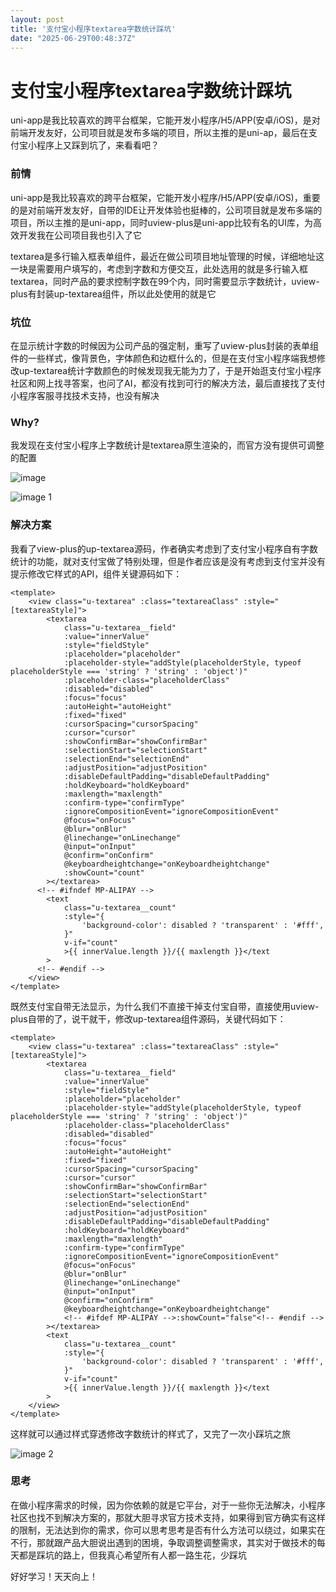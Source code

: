 ```yaml
---
layout: post
title: '支付宝小程序textarea字数统计踩坑'
date: "2025-06-29T00:48:37Z"
---
```

支付宝小程序textarea字数统计踩坑
====================

uni-app是我比较喜欢的跨平台框架，它能开发小程序/H5/APP(安卓/iOS)，是对前端开发友好，公司项目就是发布多端的项目，所以主推的是uni-ap，最后在支付宝小程序上又踩到坑了，来看看吧？

### 前情

uni-app是我比较喜欢的跨平台框架，它能开发小程序/H5/APP(安卓/iOS)，重要的是对前端开发友好，自带的IDE让开发体验也挺棒的，公司项目就是发布多端的项目，所以主推的是uni-app，同时uview-plus是uni-app比较有名的UI库，为高效开发我在公司项目我也引入了它

textarea是多行输入框表单组件，最近在做公司项目地址管理的时候，详细地址这一块是需要用户填写的，考虑到字数和方便交互，此处选用的就是多行输入框textarea，同时产品的要求控制字数在99个内，同时需要显示字数统计，uview-plus有封装up-textarea组件，所以此处使用的就是它

### 坑位

在显示统计字数的时候因为公司产品的强定制，重写了uview-plus封装的表单组件的一些样式，像背景色，字体颜色和边框什么的，但是在支付宝小程序端我想修改up-textarea统计字数颜色的时候发现我无能为力了，于是开始逛支付宝小程序社区和网上找寻答案，也问了AI，都没有找到可行的解决方法，最后直接找了支付小程序客服寻找技术支持，也没有解决

### Why?

我发现在支付宝小程序上字数统计是textarea原生渲染的，而官方没有提供可调整的配置

![image](https://img2024.cnblogs.com/blog/685637/202506/685637-20250628125555014-2123355735.png)

![image 1](https://img2024.cnblogs.com/blog/685637/202506/685637-20250628125600385-156681287.png)

### 解决方案

我看了view-plus的up-textarea源码，作者确实考虑到了支付宝小程序自有字数统计的功能，就对支付宝做了特别处理，但是作者应该是没有考虑到支付宝并没有提示修改它样式的API，组件关键源码如下：

    <template>
        <view class="u-textarea" :class="textareaClass" :style="[textareaStyle]">
            <textarea
                class="u-textarea__field"
                :value="innerValue"
                :style="fieldStyle"
                :placeholder="placeholder"
                :placeholder-style="addStyle(placeholderStyle, typeof placeholderStyle === 'string' ? 'string' : 'object')"
                :placeholder-class="placeholderClass"
                :disabled="disabled"
                :focus="focus"
                :autoHeight="autoHeight"
                :fixed="fixed"
                :cursorSpacing="cursorSpacing"
                :cursor="cursor"
                :showConfirmBar="showConfirmBar"
                :selectionStart="selectionStart"
                :selectionEnd="selectionEnd"
                :adjustPosition="adjustPosition"
                :disableDefaultPadding="disableDefaultPadding"
                :holdKeyboard="holdKeyboard"
                :maxlength="maxlength"
                :confirm-type="confirmType"
                :ignoreCompositionEvent="ignoreCompositionEvent"
                @focus="onFocus"
                @blur="onBlur"
                @linechange="onLinechange"
                @input="onInput"
                @confirm="onConfirm"
                @keyboardheightchange="onKeyboardheightchange"
                :showCount="count"
            ></textarea>
          <!-- #ifndef MP-ALIPAY -->
            <text
                class="u-textarea__count"
                :style="{
                    'background-color': disabled ? 'transparent' : '#fff',
                }"
                v-if="count"
                >{{ innerValue.length }}/{{ maxlength }}</text
            >
          <!-- #endif -->
        </view>
    </template>
    

既然支付宝自带无法显示，为什么我们不直接干掉支付宝自带，直接使用uview-plus自带的了，说干就干，修改up-textarea组件源码，关键代码如下：

    <template>
        <view class="u-textarea" :class="textareaClass" :style="[textareaStyle]">
            <textarea
                class="u-textarea__field"
                :value="innerValue"
                :style="fieldStyle"
                :placeholder="placeholder"
                :placeholder-style="addStyle(placeholderStyle, typeof placeholderStyle === 'string' ? 'string' : 'object')"
                :placeholder-class="placeholderClass"
                :disabled="disabled"
                :focus="focus"
                :autoHeight="autoHeight"
                :fixed="fixed"
                :cursorSpacing="cursorSpacing"
                :cursor="cursor"
                :showConfirmBar="showConfirmBar"
                :selectionStart="selectionStart"
                :selectionEnd="selectionEnd"
                :adjustPosition="adjustPosition"
                :disableDefaultPadding="disableDefaultPadding"
                :holdKeyboard="holdKeyboard"
                :maxlength="maxlength"
                :confirm-type="confirmType"
                :ignoreCompositionEvent="ignoreCompositionEvent"
                @focus="onFocus"
                @blur="onBlur"
                @linechange="onLinechange"
                @input="onInput"
                @confirm="onConfirm"
                @keyboardheightchange="onKeyboardheightchange"
                <!-- #ifdef MP-ALIPAY -->:showCount="false"<!-- #endif -->
            ></textarea>
            <text
                class="u-textarea__count"
                :style="{
                    'background-color': disabled ? 'transparent' : '#fff',
                }"
                v-if="count"
                >{{ innerValue.length }}/{{ maxlength }}</text
            >
        </view>
    </template>
    

这样就可以通过样式穿透修改字数统计的样式了，又完了一次小踩坑之旅

![image 2](https://img2024.cnblogs.com/blog/685637/202506/685637-20250628125616494-338526470.png)

### 思考

在做小程序需求的时候，因为你依赖的就是它平台，对于一些你无法解决，小程序社区也找不到解决方案的，那就大胆寻求官方技术支持，如果得到官方确实有这样的限制，无法达到你的需求，你可以思考思考是否有什么方法可以绕过，如果实在不行，那就跟产品大胆说出遇到的困境，争取调整调整需求，其实对于做技术的每天都是踩坑的路上，但我真心希望所有人都一路生花，少踩坑

好好学习！天天向上！